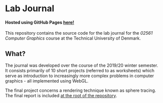 # Lab Journal

#### Hosted using GitHub Pages [**here!**](https://jakuj.github.io/cg-lab-journal/)

This repository contains the source code for the lab journal for the *02561 Computer Graphics* course at the Technical University of Denmark.

## What?

The journal was developed over the course of the 2019/20 winter semester. It consists primarily of 10 short projects (referred to as worksheets) which serve as introduction to increasingly more complex problems in computer graphics - all implemented using WebGL.

The final project concerns a rendering technique known as sphere tracing. The final report is included [at the root of the repository](Final_Project_Report.pdf).

